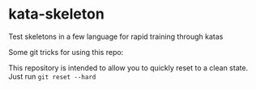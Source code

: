 # kata-skeleton
Test skeletons in a few language for rapid training through katas

Some git tricks for using this repo:

This repository is intended to allow you to quickly reset to a clean state. 
Just run `git reset --hard`